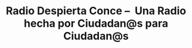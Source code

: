 ﻿---
#
# Use the widgets beneath and the content will be
# inserted automagically in the webpage. To make
# this work, you have to use › layout: frontpage
#
layout: frontpage
title: "Radio Despierta Conce –  Una Radio hecha por Ciudadan@s para Ciudadan@s"
header:
   image_fullwidth: "rdc_header.jpg"
widget-1:
    title: "Programas"
    url: 'http://eladoquin.github.io/feeling-responsive/blog/'
    text: 'Los contenidos de nuestra Radio, presentes y futuros.'
    image: unsplash_9-302x182.jpg
widget-2:
    title: "Sobremesa en la Ciudad"
    url: 'http://eladoquin.github.io/feeling-responsive/info/'
    text: 'En el último episodio de la temporada, discutimos "El Mito de la Participación".'
    video: '{% soundcloud tracks 209437650}'
widget-3:
    title: "Nosotros"
    url: 'http://eladoquin.github.io/feeling-responsive/about/'
    text: 'Las mentes detrás de la Radio.'
    image: github-303x182.jpg
---
